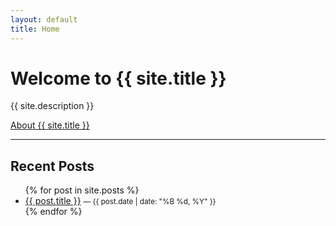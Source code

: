 ```yaml
---
layout: default
title: Home
---
```


# Welcome to {{ site.title }}

{{ site.description }}

[About {{ site.title }}](/about.html)

---

## Recent Posts

<ul>
  {% for post in site.posts %}
    <li>
      <a href="{{ post.url | relative_url }}">{{ post.title }}</a>
      <small>— {{ post.date | date: "%B %d, %Y" }}</small>
    </li>
  {% endfor %}
</ul>
